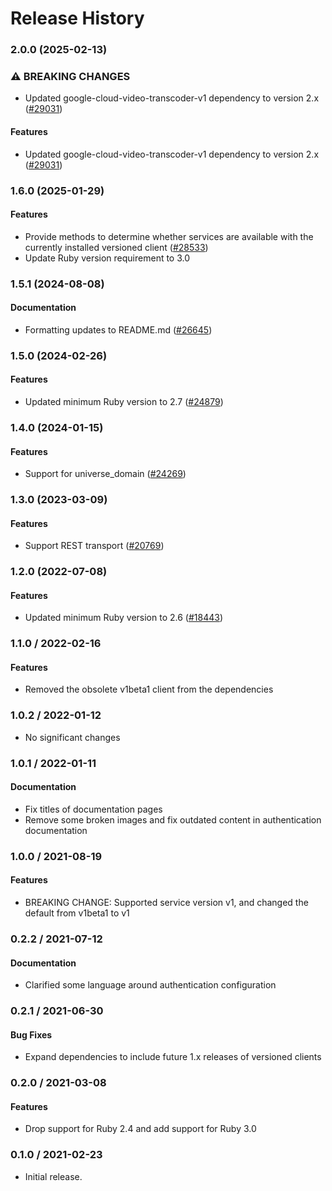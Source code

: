 # Release History

### 2.0.0 (2025-02-13)

### ⚠ BREAKING CHANGES

* Updated google-cloud-video-transcoder-v1 dependency to version 2.x ([#29031](https://github.com/googleapis/google-cloud-ruby/issues/29031))

#### Features

* Updated google-cloud-video-transcoder-v1 dependency to version 2.x ([#29031](https://github.com/googleapis/google-cloud-ruby/issues/29031)) 

### 1.6.0 (2025-01-29)

#### Features

* Provide methods to determine whether services are available with the currently installed versioned client ([#28533](https://github.com/googleapis/google-cloud-ruby/issues/28533)) 
* Update Ruby version requirement to 3.0 

### 1.5.1 (2024-08-08)

#### Documentation

* Formatting updates to README.md ([#26645](https://github.com/googleapis/google-cloud-ruby/issues/26645)) 

### 1.5.0 (2024-02-26)

#### Features

* Updated minimum Ruby version to 2.7 ([#24879](https://github.com/googleapis/google-cloud-ruby/issues/24879)) 

### 1.4.0 (2024-01-15)

#### Features

* Support for universe_domain ([#24269](https://github.com/googleapis/google-cloud-ruby/issues/24269)) 

### 1.3.0 (2023-03-09)

#### Features

* Support REST transport ([#20769](https://github.com/googleapis/google-cloud-ruby/issues/20769)) 

### 1.2.0 (2022-07-08)

#### Features

* Updated minimum Ruby version to 2.6 ([#18443](https://github.com/googleapis/google-cloud-ruby/issues/18443)) 

### 1.1.0 / 2022-02-16

#### Features

* Removed the obsolete v1beta1 client from the dependencies

### 1.0.2 / 2022-01-12

* No significant changes

### 1.0.1 / 2022-01-11

#### Documentation

* Fix titles of documentation pages
* Remove some broken images and fix outdated content in authentication documentation

### 1.0.0 / 2021-08-19

#### Features

* BREAKING CHANGE: Supported service version v1, and changed the default from v1beta1 to v1

### 0.2.2 / 2021-07-12

#### Documentation

* Clarified some language around authentication configuration

### 0.2.1 / 2021-06-30

#### Bug Fixes

* Expand dependencies to include future 1.x releases of versioned clients

### 0.2.0 / 2021-03-08

#### Features

* Drop support for Ruby 2.4 and add support for Ruby 3.0

### 0.1.0 / 2021-02-23

* Initial release.
